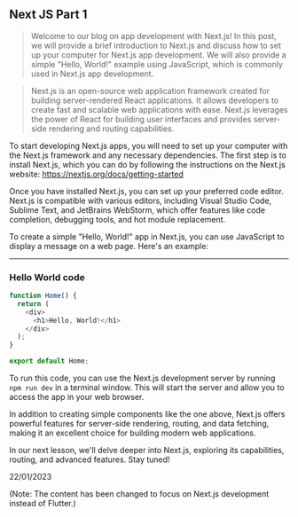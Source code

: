## Next JS Part 1

> Welcome to our blog on app development with Next.js! In this post, we will provide a brief introduction to Next.js and discuss how to set up your computer for Next.js app development. We will also provide a simple "Hello, World!" example using JavaScript, which is commonly used in Next.js app development.

> Next.js is an open-source web application framework created for building server-rendered React applications. It allows developers to create fast and scalable web applications with ease. Next.js leverages the power of React for building user interfaces and provides server-side rendering and routing capabilities.

To start developing Next.js apps, you will need to set up your computer with the Next.js framework and any necessary dependencies. The first step is to install Next.js, which you can do by following the instructions on the Next.js website: https://nextjs.org/docs/getting-started

Once you have installed Next.js, you can set up your preferred code editor. Next.js is compatible with various editors, including Visual Studio Code, Sublime Text, and JetBrains WebStorm, which offer features like code completion, debugging tools, and hot module replacement.

To create a simple "Hello, World!" app in Next.js, you can use JavaScript to display a message on a web page. Here's an example:

---

### Hello World code

```javascript
function Home() {
  return (
    <div>
      <h1>Hello, World!</h1>
    </div>
  );
}

export default Home;
```

To run this code, you can use the Next.js development server by running `npm run dev` in a terminal window. This will start the server and allow you to access the app in your web browser.

In addition to creating simple components like the one above, Next.js offers powerful features for server-side rendering, routing, and data fetching, making it an excellent choice for building modern web applications.

In our next lesson, we'll delve deeper into Next.js, exploring its capabilities, routing, and advanced features. Stay tuned!

22/01/2023

<script src="https://utteranc.es/client.js"
        repo="https://github.com/Santigio/Santigio.github.io"
        issue-term="pathname"
        theme="github-light"
        crossorigin="anonymous"
        async>
</script>

(Note: The content has been changed to focus on Next.js development instead of Flutter.)